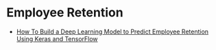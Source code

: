 # Employee Retention

- [How To Build a Deep Learning Model to Predict Employee Retention Using Keras and TensorFlow](https://www.digitalocean.com/community/tutorials/how-to-build-a-deep-learning-model-to-predict-employee-retention-using-keras-and-tensorflow)
